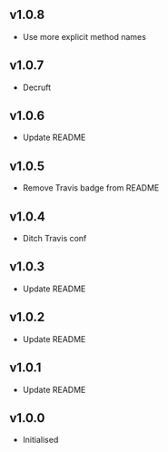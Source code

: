 ## v1.0.8

 * Use more explicit method names

## v1.0.7

 * Decruft

## v1.0.6

 * Update README

## v1.0.5

 * Remove Travis badge from README

## v1.0.4

 * Ditch Travis conf

## v1.0.3

 * Update README

## v1.0.2

 * Update README
 
## v1.0.1

 * Update README

## v1.0.0

 * Initialised

